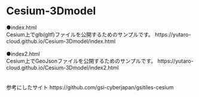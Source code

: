 # Cesium-3Dmodel
<div>
  ●index.html<br>
  Cesium上でglb(gltf)ファイルを公開するためのサンプルです。
  https://yutaro-cloud.github.io/Cesium-3Dmodel/index.html
</div><br>

<div>
  ●index2.html<br>
  Cesium上でGeoJsonファイルを公開するためのサンプルです。
  https://yutaro-cloud.github.io/Cesium-3Dmodel/index2.html
</div><br><br>

<div>
  参考にしたサイト    https://github.com/gsi-cyberjapan/gsitiles-cesium
</div>
